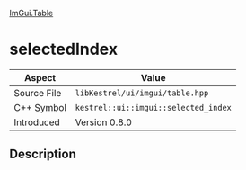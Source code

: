 [ImGui.Table](index.md)
# selectedIndex
| Aspect | Value |
| --- | --- |
| Source File | `libKestrel/ui/imgui/table.hpp` |
| C++ Symbol | `kestrel::ui::imgui::selected_index` |
| Introduced | Version 0.8.0 |
## Description
